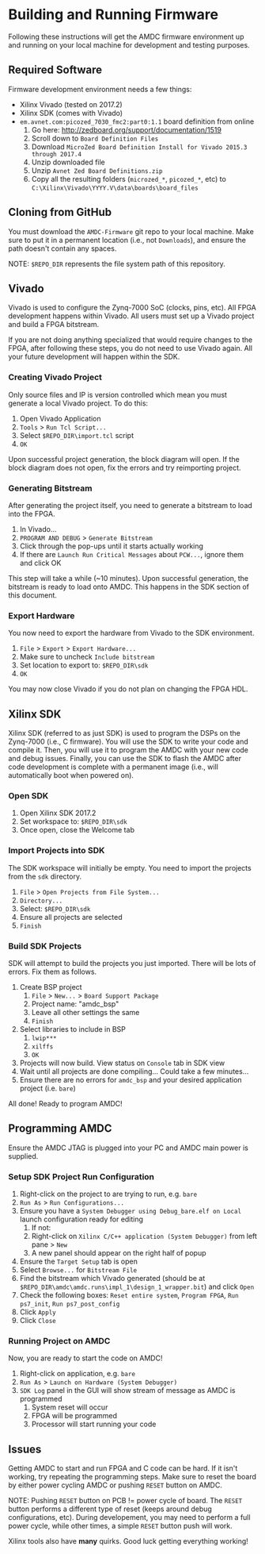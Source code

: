 
# Building and Running Firmware

Following these instructions will get the AMDC firmware environment up and running on your local machine for development and testing purposes.


## Required Software

Firmware development environment needs a few things:

- Xilinx Vivado (tested on 2017.2)
- Xilinx SDK (comes with Vivado)
- `em.avnet.com:picozed_7030_fmc2:part0:1.1` board definition from online
    1. Go here: http://zedboard.org/support/documentation/1519
    2. Scroll down to `Board Definition Files`
    3. Download `MicroZed Board Definition Install for Vivado 2015.3 through 2017.4`
    4. Unzip downloaded file
    5. Unzip `Avnet Zed Board Definitions.zip`
    6. Copy all the resulting folders (`microzed_*`, `picozed_*`, etc) to `C:\Xilinx\Vivado\YYYY.V\data\boards\board_files`

## Cloning from GitHub

You must download the `AMDC-Firmware` git repo to your local machine. Make sure to put it in a permanent location (i.e., not `Downloads`), and ensure the path doesn't contain any spaces.

NOTE: `$REPO_DIR` represents the file system path of this repository.


## Vivado

Vivado is used to configure the Zynq-7000 SoC (clocks, pins, etc). All FPGA development happens within Vivado. All users must set up a Vivado project and build a FPGA bitstream.

If you are not doing anything specialized that would require changes to the FPGA, after following these steps, you do not need to use Vivado again. All your future development will happen within the SDK.

### Creating Vivado Project

Only source files and IP is version controlled which mean you must generate a local Vivado project. To do this:

1. Open Vivado Application
2. `Tools` > `Run Tcl Script...`
3. Select `$REPO_DIR\import.tcl` script
4. `OK`

Upon successful project generation, the block diagram will open. If the block diagram does not open, fix the errors and try reimporting project.

### Generating Bitstream

After generating the project itself, you need to generate a bitstream to load into the FPGA.

1. In Vivado...
2. `PROGRAM AND DEBUG` > `Generate Bitstream`
3. Click through the pop-ups until it starts actually working
4. If there are `Launch Run Critical Messages` about `PCW...`, ignore them and click OK

This step will take a while (~10 minutes). Upon successful generation, the bitstream is ready to load onto AMDC. This happens in the SDK section of this document.

### Export Hardware

You now need to export the hardware from Vivado to the SDK environment.

1. `File` > `Export` > `Export Hardware...`
2. Make sure to uncheck `Include bitstream`
3. Set location to export to: `$REPO_DIR\sdk`
4. `OK`

You may now close Vivado if you do not plan on changing the FPGA HDL.


## Xilinx SDK

Xilinx SDK (referred to as just SDK) is used to program the DSPs on the Zynq-7000 (i.e., C firmware). You will use the SDK to write your code and compile it. Then, you will use it to program the AMDC with your new code and debug issues. Finally, you can use the SDK to flash the AMDC after code development is complete with a permanent image (i.e., will automatically boot when powered on).

### Open SDK

1. Open Xilinx SDK 2017.2
2. Set workspace to: `$REPO_DIR\sdk`
3. Once open, close the Welcome tab

### Import Projects into SDK

The SDK workspace will initially be empty. You need to import the projects from the `sdk` directory.

1. `File` > `Open Projects from File System...`
2. `Directory...`
3. Select: `$REPO_DIR\sdk`
4. Ensure all projects are selected
5. `Finish`

### Build SDK Projects

SDK will attempt to build the projects you just imported. There will be lots of errors. Fix them as follows.

1. Create BSP project
    1. `File` > `New...` > `Board Support Package`
    2. Project name: "amdc_bsp"
    3. Leave all other settings the same
    4. `Finish`
2. Select libraries to include in BSP
    1. `lwip***`
    2. `xilffs`
    3. `OK`
3. Projects will now build. View status on `Console` tab in SDK view
4. Wait until all projects are done compiling... Could take a few minutes...
5. Ensure there are no errors for `amdc_bsp` and your desired application project (i.e. `bare`)

All done! Ready to program AMDC!


## Programming AMDC

Ensure the AMDC JTAG is plugged into your PC and AMDC main power is supplied.

### Setup SDK Project Run Configuration

1. Right-click on the project to are trying to run, e.g. `bare`
2. `Run As` > `Run Configurations...`
3. Ensure you have a `System Debugger using Debug_bare.elf on Local` launch configuration ready for editing
    1. If not: 
    2. Right-click on `Xilinx C/C++ application (System Debugger)` from left pane > `New`
    3. A new panel should appear on the right half of popup
4. Ensure the `Target Setup` tab is open
5. Select `Browse...` for `Bitstream File`
6. Find the bitstream which Vivado generated (should be at `$REPO_DIR\amdc\amdc.runs\impl_1\design_1_wrapper.bit`) and click `Open`
7. Check the following boxes: `Reset entire system`, `Program FPGA`, `Run ps7_init`, `Run ps7_post_config`
8. Click `Apply`
9. Click `Close`

### Running Project on AMDC

Now, you are ready to start the code on AMDC!

1. Right-click on application, e.g. `bare`
2. `Run As` > `Launch on Hardware (System Debugger)`
3. `SDK Log` panel in the GUI will show stream of message as AMDC is programmed
    1. System reset will occur
    2. FPGA will be programmed
    3. Processor will start running your code


## Issues

Getting AMDC to start and run FPGA and C code can be hard. If it isn't working, try repeating the programming steps. Make sure to reset the board by either power cycling AMDC or pushing `RESET` button on AMDC.

NOTE: Pushing `RESET` button on PCB != power cycle of board. The `RESET` button performs a different type of reset (keeps around debug configurations, etc). During developement, you may need to perform a full power cycle, while other times, a simple `RESET` button push will work. 

Xilinx tools also have **many** quirks. Good luck getting everything working!

